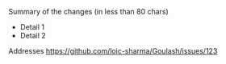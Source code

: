 Summary of the changes (in less than 80 chars)

 * Detail 1
 * Detail 2

Addresses https://github.com/loic-sharma/Goulash/issues/123
